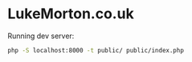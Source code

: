 # LukeMorton.co.uk

Running dev server:

``` sh
php -S localhost:8000 -t public/ public/index.php
```
